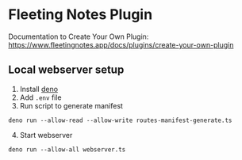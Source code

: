 # Fleeting Notes Plugin

Documentation to Create Your Own Plugin:
https://www.fleetingnotes.app/docs/plugins/create-your-own-plugin

## Local webserver setup

1. Install [deno](https://deno.com/manual@v1.33.4/getting_started/installation)
2. Add `.env` file
3. Run script to generate manifest

```
deno run --allow-read --allow-write routes-manifest-generate.ts
```

4. Start webserver

```
deno run --allow-all webserver.ts
```
